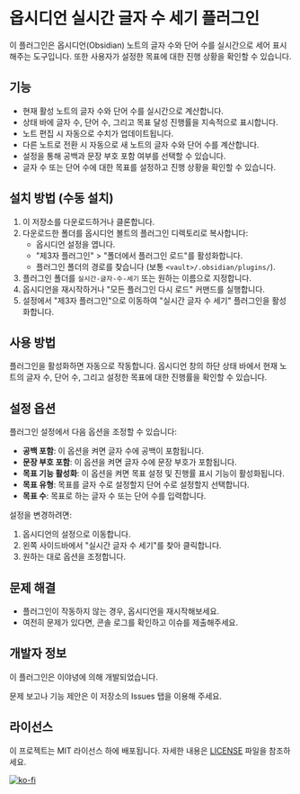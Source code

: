 # 옵시디언 실시간 글자 수 세기 플러그인

이 플러그인은 옵시디언(Obsidian) 노트의 글자 수와 단어 수를 실시간으로 세어 표시해주는 도구입니다. 또한 사용자가 설정한 목표에 대한 진행 상황을 확인할 수 있습니다.

## 기능

- 현재 활성 노트의 글자 수와 단어 수를 실시간으로 계산합니다.
- 상태 바에 글자 수, 단어 수, 그리고 목표 달성 진행률을 지속적으로 표시합니다.
- 노트 편집 시 자동으로 수치가 업데이트됩니다.
- 다른 노트로 전환 시 자동으로 새 노트의 글자 수와 단어 수를 계산합니다.
- 설정을 통해 공백과 문장 부호 포함 여부를 선택할 수 있습니다.
- 글자 수 또는 단어 수에 대한 목표를 설정하고 진행 상황을 확인할 수 있습니다.

## 설치 방법 (수동 설치)

1. 이 저장소를 다운로드하거나 클론합니다.
2. 다운로드한 폴더를 옵시디언 볼트의 플러그인 디렉토리로 복사합니다:
   - 옵시디언 설정을 엽니다.
   - "제3자 플러그인" > "폴더에서 플러그인 로드"를 활성화합니다.
   - 플러그인 폴더의 경로를 찾습니다 (보통 `<vault>/.obsidian/plugins/`).
3. 플러그인 폴더를 `실시간-글자-수-세기` 또는 원하는 이름으로 지정합니다.
4. 옵시디언을 재시작하거나 "모든 플러그인 다시 로드" 커맨드를 실행합니다.
5. 설정에서 "제3자 플러그인"으로 이동하여 "실시간 글자 수 세기" 플러그인을 활성화합니다.

## 사용 방법

플러그인을 활성화하면 자동으로 작동합니다. 옵시디언 창의 하단 상태 바에서 현재 노트의 글자 수, 단어 수, 그리고 설정한 목표에 대한 진행률을 확인할 수 있습니다.

## 설정 옵션

플러그인 설정에서 다음 옵션을 조정할 수 있습니다:

- **공백 포함**: 이 옵션을 켜면 글자 수에 공백이 포함됩니다.
- **문장 부호 포함**: 이 옵션을 켜면 글자 수에 문장 부호가 포함됩니다.
- **목표 기능 활성화**: 이 옵션을 켜면 목표 설정 및 진행률 표시 기능이 활성화됩니다.
- **목표 유형**: 목표를 글자 수로 설정할지 단어 수로 설정할지 선택합니다.
- **목표 수**: 목표로 하는 글자 수 또는 단어 수를 입력합니다.

설정을 변경하려면:

1. 옵시디언의 설정으로 이동합니다.
2. 왼쪽 사이드바에서 "실시간 글자 수 세기"를 찾아 클릭합니다.
3. 원하는 대로 옵션을 조정합니다.

## 문제 해결

- 플러그인이 작동하지 않는 경우, 옵시디언을 재시작해보세요.
- 여전히 문제가 있다면, 콘솔 로그를 확인하고 이슈를 제출해주세요.

## 개발자 정보

이 플러그인은 이야녕에 의해 개발되었습니다.

문제 보고나 기능 제안은 이 저장소의 Issues 탭을 이용해 주세요.

## 라이선스

이 프로젝트는 MIT 라이선스 하에 배포됩니다. 자세한 내용은 [LICENSE](LICENSE) 파일을 참조하세요.

[![ko-fi](https://ko-fi.com/img/githubbutton_sm.svg)](https://ko-fi.com/D1D710BIPE)
